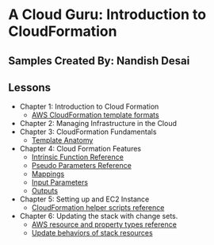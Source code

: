 # A Cloud Guru: Introduction to CloudFormation

## Samples Created By: Nandish Desai

## Lessons

- Chapter 1: Introduction to Cloud Formation
  - [AWS CloudFormation template formats](https://docs.aws.amazon.com/AWSCloudFormation/latest/UserGuide/template-formats.html)
- Chapter 2: Managing Infrastructure in the Cloud
- Chapter 3: CloudFormation Fundamentals
  - [Template Anatomy](https://docs.aws.amazon.com/AWSCloudFormation/latest/UserGuide/template-anatomy.html)
- Chapter 4: Cloud Formation Features
  - [Intrinsic Function Reference](https://docs.aws.amazon.com/AWSCloudFormation/latest/UserGuide/intrinsic-function-reference.html)
  - [Pseudo Parameters Reference](https://docs.aws.amazon.com/AWSCloudFormation/latest/UserGuide/pseudo-parameter-reference.html)
  - [Mappings](https://docs.aws.amazon.com/AWSCloudFormation/latest/UserGuide/mappings-section-structure.html)
  - [Input Parameters](https://docs.aws.amazon.com/AWSCloudFormation/latest/UserGuide/parameters-section-structure.html)
  - [Outputs](https://docs.aws.amazon.com/AWSCloudFormation/latest/UserGuide/outputs-section-structure.html)
- Chapter 5: Setting up and EC2 Instance
  - [CloudFormation helper scripts reference](https://docs.aws.amazon.com/AWSCloudFormation/latest/UserGuide/cfn-helper-scripts-reference.html)
- Chapter 6: Updating the stack with change sets.
  - [AWS resource and property types reference](https://docs.aws.amazon.com/AWSCloudFormation/latest/UserGuide/aws-template-resource-type-ref.html)
  - [Update behaviors of stack resources](https://docs.aws.amazon.com/AWSCloudFormation/latest/UserGuide/using-cfn-updating-stacks-update-behaviors.html)
  